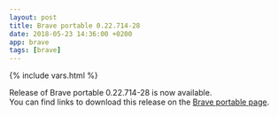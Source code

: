 ```yaml
---
layout: post
title: Brave portable 0.22.714-28
date: 2018-05-23 14:36:00 +0200
app: brave
tags: [brave]
---
```

{% include vars.html %}

Release of Brave portable 0.22.714-28 is now available.<br />
You can find links to download this release on the [Brave portable page](/app/brave-portable).